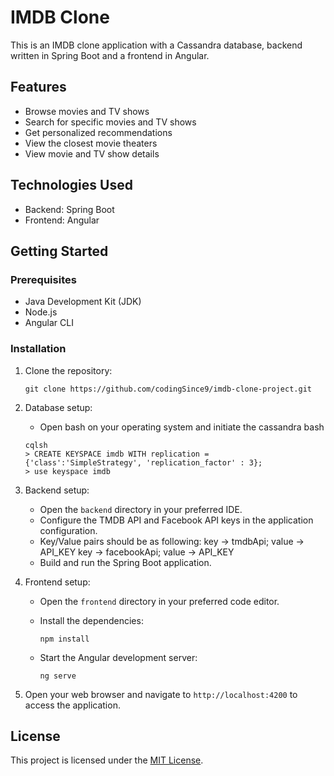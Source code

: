 # IMDB Clone

This is an IMDB clone application with a Cassandra database, backend written in Spring Boot and a frontend in Angular.

## Features

- Browse movies and TV shows
- Search for specific movies and TV shows
- Get personalized recommendations
- View the closest movie theaters
- View movie and TV show details

## Technologies Used

- Backend: Spring Boot
- Frontend: Angular

## Getting Started

### Prerequisites

- Java Development Kit (JDK)
- Node.js
- Angular CLI

### Installation

1. Clone the repository:

   ```shell
   git clone https://github.com/codingSince9/imdb-clone-project.git
   ```

2. Database setup:

   - Open bash on your operating system and initiate the cassandra bash

   ```shell
   cqlsh
   > CREATE KEYSPACE imdb WITH replication = {'class':'SimpleStrategy', 'replication_factor' : 3};
   > use keyspace imdb
   ```

3. Backend setup:

   - Open the `backend` directory in your preferred IDE.
   - Configure the TMDB API and Facebook API keys in the application configuration.
   - Key/Value pairs should be as following:
     key -> tmdbApi; value -> API_KEY
     key -> facebookApi; value -> API_KEY
   - Build and run the Spring Boot application.

4. Frontend setup:

   - Open the `frontend` directory in your preferred code editor.
   - Install the dependencies:

     ```shell
     npm install
     ```

   - Start the Angular development server:

     ```shell
     ng serve
     ```

5. Open your web browser and navigate to `http://localhost:4200` to access the application.

## License

This project is licensed under the [MIT License](./LICENSE).
